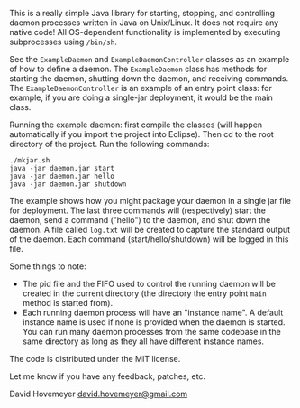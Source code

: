 This is a really simple Java library for starting, stopping, and controlling
daemon processes written in Java on Unix/Linux.  It does not require any
native code!  All OS-dependent functionality is implemented by executing
subprocesses using `/bin/sh`.

See the `ExampleDaemon` and `ExampleDaemonController` classes as an example
of how to define a daemon.  The `ExampleDaemon` class has methods for
starting the daemon, shutting down the daemon, and receiving commands.
The `ExampleDaemonController` is an example of an entry point class:
for example, if you are doing a single-jar deployment, it would be the
main class.

Running the example daemon: first compile the classes (will happen automatically
if you import the project into Eclipse).  Then cd to the root directory of
the project.  Run the following commands:

```
./mkjar.sh
java -jar daemon.jar start
java -jar daemon.jar hello
java -jar daemon.jar shutdown
```

The example shows how
you might package your daemon in a single jar file for deployment.
The last three commands will (respectively) start the daemon, send a command
("hello") to the daemon, and shut down the daemon.
A file called `log.txt` will be created to capture the standard output
of the daemon.  Each command (start/hello/shutdown) will
be logged in this file.

Some things to note:

* The pid file and the FIFO used to control the running daemon will
  be created in the current directory (the directory the entry point
  `main` method is started from).
* Each running daemon process will have an "instance name".
  A default instance name is used if none is provided when the
  daemon is started.  You can run many daemon processes from the
  same codebase in the same directory as long as they all have
  different instance names.

The code is distributed under the MIT license.

Let me know if you have any feedback, patches, etc.

David Hovemeyer <david.hovemeyer@gmail.com>